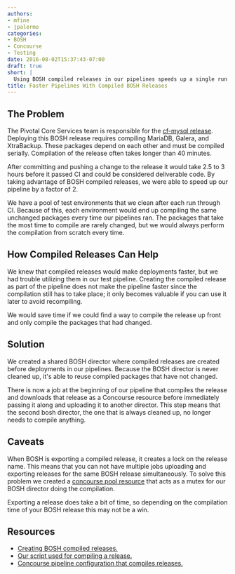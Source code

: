 ```yaml
---
authors:
- mfine
- jpalermo
categories:
- BOSH
- Concourse
- Testing
date: 2016-08-02T15:37:43-07:00
draft: true
short: |
  Using BOSH compiled releases in our pipelines speeds up a single run through CI by over a factor of 2.
title: Faster Pipelines With Compiled BOSH Releases
---
```


## The Problem

The Pivotal Core Services team is responsible for the [cf-mysql release](https://github.com/cloudfoundry/cf-mysql-release). Deploying this BOSH release requires compiling MariaDB, Galera, and XtraBackup. These packages depend on each other and must be compiled serially. Compilation of the release often takes longer than 40 minutes.

After committing and pushing a change to the release it would take 2.5 to 3 hours before it passed CI and could be considered deliverable code. By taking advantage of BOSH compiled releases, we were able to speed up our pipeline by a factor of 2.

We have a pool of test environments that we clean after each run through CI. Because of this, each environment would end up compiling the same unchanged packages every time our pipelines ran.
The packages that take the most time to compile are rarely changed, but we would always perform the compilation from scratch every time.

## How Compiled Releases Can Help

We knew that compiled releases would make deployments faster, but we had trouble utilizing them in our test pipeline.
Creating the compiled release as part of the pipeline does not make the pipeline faster since the compilation still has to take place;
it only becomes valuable if you can use it later to avoid recompiling.

We would save time if we could find a way to compile the release up front and only compile the packages that had changed.

## Solution

We created a shared BOSH director where compiled releases are created before deployments in our pipelines.
Because the BOSH director is never cleaned up, it's able to reuse compiled packages that have not changed.

There is now a job at the beginning of our pipeline that compiles the release and downloads that release as a Concourse resource
before immediately passing it along and uploading it to another director. This step means that the second bosh director,
the one that is always cleaned up, no longer needs to compile anything.

## Caveats

When BOSH is exporting a compiled release, it creates a lock on the release name.
This means that you can not have multiple jobs uploading and exporting releases for the same BOSH release simultaneously.
To solve this problem we created a [concourse pool resource](https://github.com/concourse/pool-resource) that acts as a mutex for our BOSH director doing the compilation.

Exporting a release does take a bit of time, so depending on the compilation time of your BOSH release this may not be a win.

## Resources

- [Creating BOSH compiled releases.](https://bosh.io/docs/compiled-releases.html)
- [Our script used for compiling a release.](https://github.com/cloudfoundry-incubator/cf-mysql-ci/blob/a12f8a25bd84413e4651350ea97491cf5fc84a1a/scripts/compile_release)
- [Concourse pipeline configuration that compiles releases.](https://github.com/cloudfoundry-incubator/cf-mysql-ci/blob/dbc2ba48390c0250c8ce201974230f1ba5aa82ae/ci/pipelines/cf-mysql-acceptance.yml#L154)
